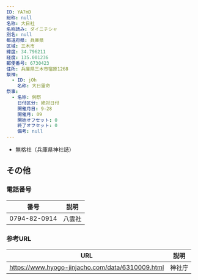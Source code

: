 ```yaml
---
ID: YA7mD
総称: null
名称: 大日社
名称読み: ダイニチシャ
別名: null
都道府県: 兵庫県
区域: 三木市
緯度: 34.796211
経度: 135.001236
郵便番号: 6730423
住所: 兵庫県三木市宿原1268
祭神:
  - ID: jOh
    名称: 大日靈命
祭事:
  - 名称: 例祭
    日付区分: 絶対日付
    開催月日: 9-28
    開催月: 09
    開始オフセット: 0
    終了オフセット: 0
    備考: null
---
```


- 無格社（兵庫県神社誌）

## その他

### 電話番号

| 番号         | 説明   |
| ------------ | ------ |
| 0794-82-0914 | 八雲社 |

### 参考URL

| URL                                              | 説明   |
| ------------------------------------------------ | ------ |
| https://www.hyogo-jinjacho.com/data/6310009.html | 神社庁 |
